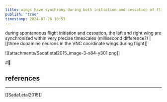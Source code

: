 ```yaml
---
title: wings have synchrony during both initiation and cessation of flight
publish: "true"
timestamp: 2024-07-26 10:53
---
```

during spontaneous flight initiation and cessation, the left and right wing are synchronized within very precise timescales (millisecond difference?) | [[three dopamine neurons in the VNC coordinate wings during flight]] 

![[attachments/Sadaf.etal2015_image-3-x84-y301.png]]

#🥚 
## references
---
[[Sadaf.etal2015]]